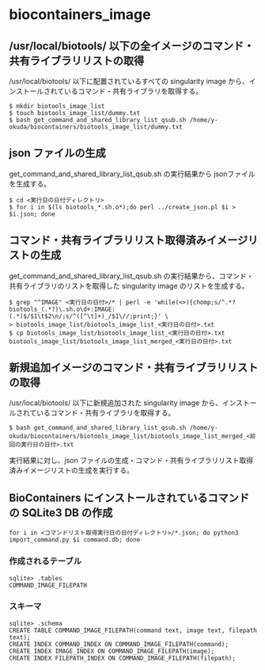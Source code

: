 # biocontainers_image



## /usr/local/biotools/ 以下の全イメージのコマンド・共有ライブラリリストの取得
/usr/local/biotools/ 以下に配置されているすべての singularity image から、インストールされているコマンド・共有ライブラリを取得する。
```
$ mkdir biotools_image_list
$ touch biotools_image_list/dummy.txt
$ bash get_command_and_shared_library_list_qsub.sh /home/y-okuda/biocontainers/biotools_image_list/dummy.txt
```

## json ファイルの生成
get_command_and_shared_library_list_qsub.sh の実行結果から jsonファイルを生成する。
```
$ cd <実行日の日付ディレクトリ>
$ for i in $(ls biotools_*.sh.o*);do perl ../create_json.pl $i > $i.json; done
```

## コマンド・共有ライブラリリスト取得済みイメージリストの生成
get_command_and_shared_library_list_qsub.sh の実行結果から、コマンド・共有ライブラリのリストを取得した singularity image のリストを生成する。
```
$ grep "^IMAGE" <実行日の日付>/* | perl -e 'while(<>){chomp;s/^.*?biotools_(.*?)\.sh.o\d+:IMAGE:(.*)$/$1\t$2\n/;s/^([^\t]+)_/$1\//;print;}' \
> biotools_image_list/biotools_image_list_<実行日の日付>.txt
$ cp biotools_image_list/biotools_image_list_<実行日の日付>.txt biotools_image_list/biotools_image_list_merged_<実行日の日付>.txt
```

## 新規追加イメージのコマンド・共有ライブラリリストの取得
/usr/local/biotools/ 以下に新規追加された singularity image から、インストールされているコマンド・共有ライブラリを取得する。
```
$ bash get_command_and_shared_library_list_qsub.sh /home/y-okuda/biocontainers/biotools_image_list/biotools_image_list_merged_<前回の実行日の日付>.txt
```
実行結果に対し、json ファイルの生成・コマンド・共有ライブラリリスト取得済みイメージリストの生成を実行する。

## BioContainers にインストールされているコマンドの SQLite3 DB の作成
```
for i in <コマンドリスト取得実行日の日付ディレクトリ>/*.json; do python3 import_command.py $i command.db; done
```
### 作成されるテーブル
```
sqlite> .tables
COMMAND_IMAGE_FILEPATH
```
### スキーマ
```
sqlite> .schema
CREATE TABLE COMMAND_IMAGE_FILEPATH(command text, image text, filepath text);
CREATE INDEX COMMAND_INDEX ON COMMAND_IMAGE_FILEPATH(command);
CREATE INDEX IMAGE_INDEX ON COMMAND_IMAGE_FILEPATH(image);
CREATE INDEX FILEPATH_INDEX ON COMMAND_IMAGE_FILEPATH(filepath);
```
